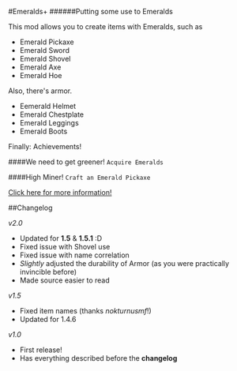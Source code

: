 #Emeralds+
######Putting some use to Emeralds

This mod allows you to create items with Emeralds, such as

- Emerald Pickaxe
- Emerald Sword
- Emerald Shovel
- Emerald Axe
- Emerald Hoe

Also, there's armor.

- Eemerald Helmet
- Emerald Chestplate
- Emerald Leggings
- Emerald Boots


Finally: Achievements!

####We need to get greener! `Acquire Emeralds`

####High Miner! `Craft an Emerald Pickaxe`


[Click here for more information!](http://www.minecraftforum.net/topic/1616810-146-emeralds-mod-tools-armor-achievements/)




##Changelog

*v2.0*

- Updated for **1.5** & **1.5.1** :D
- Fixed issue with Shovel use 
- Fixed issue with name correlation
- *Slightly* adjusted the durability of Armor (as you were practically invincible before)
- Made source easier to read


*v1.5*

- Fixed item names (thanks *nokturnusmf*!) 
- Updated for 1.4.6


*v1.0*

- First release! 
- Has everything described before the **changelog**